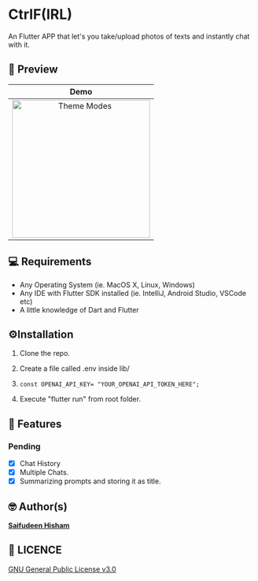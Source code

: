 # CtrlF(IRL)

An Flutter APP that let's you take/upload photos of texts and instantly chat with it.

## 📸 Preview

<div align ="center">

|                            Demo                             |
| :---------------------------------------------------------: |
| <img src="demo.gif" title="" alt="Theme Modes" width="280"> |

</div>

## 💻 Requirements

- Any Operating System (ie. MacOS X, Linux, Windows)
- Any IDE with Flutter SDK installed (ie. IntelliJ, Android Studio, VSCode etc)
- A little knowledge of Dart and Flutter

## ⚙️Installation

1. Clone the repo.

2. Create a file called .env inside lib/

3. ```
   const OPENAI_API_KEY= "YOUR_OPENAI_API_TOKEN_HERE";
   ```

4. Execute "flutter run" from root folder.

## 📝 Features

### Pending

- [x] Chat History
- [x] Multiple Chats.
- [x] Summarizing prompts and storing it as title.

## 🤓 Author(s)

**[Saifudeen Hisham](https://www.instagram.com/beSaif)**

## 🔖 LICENCE

[GNU General Public License v3.0](/LICENSE.md)
